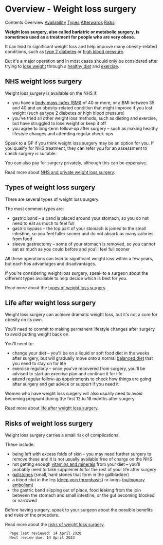 #       Overview                   -           Weight loss surgery                  

  Contents                              Overview                                          [Availability](https://www.nhs.uk/conditions/weight-loss-surgery/who-can-have-it/)                                          [Types](https://www.nhs.uk/conditions/weight-loss-surgery/types/)                                          [Afterwards](https://www.nhs.uk/conditions/weight-loss-surgery/afterwards/)                                          [Risks](https://www.nhs.uk/conditions/weight-loss-surgery/risks/)                    

**Weight loss surgery, also called bariatric or metabolic surgery, is sometimes used as a treatment for people who are very obese.**

It can lead to significant weight loss and help improve many obesity-related conditions, such as [type 2 diabetes](https://www.nhs.uk/conditions/type-2-diabetes/) or [high blood pressure](https://www.nhs.uk/conditions/high-blood-pressure-hypertension/).

But it's a major operation and in most cases should only be considered after trying to [lose weight](https://www.nhs.uk/live-well/healthy-weight/start-the-nhs-weight-loss-plan/) through a [healthy diet](https://www.nhs.uk/live-well/eat-well/) and [exercise](https://www.nhs.uk/live-well/exercise/).

## NHS weight loss surgery

Weight loss surgery is available on the NHS if:

- you have a [body mass index (BMI)](https://www.nhs.uk/common-health-questions/lifestyle/what-is-the-body-mass-index-bmi/) of 40 or more, or a BMI between 35 and 40 and an obesity-related  condition that might improve if you lost weight (such as type 2 diabetes or high blood pressure)
- you've tried all other weight loss methods, such as dieting and exercise, but have struggled to lose weight or keep it off
- you agree to long-term follow-up after surgery – such as making healthy lifestyle changes and attending regular check-ups

Speak to a GP if you think weight loss surgery may be an option for you. If  you qualify for NHS treatment, they can refer you for an assessment to  check surgery is suitable.

You can also pay for surgery privately, although this can be expensive.

Read more about [NHS and private weight loss surgery](https://www.nhs.uk/conditions/weight-loss-surgery/who-can-have-it/).

## Types of weight loss surgery

There are several types of weight loss surgery.

The most common types are:

- gastric band – a band is placed around your stomach, so you do not need to eat as much to feel full
- gastric bypass – the top part of your stomach is joined to the small intestine, so you feel fuller sooner and do not absorb as many calories from food
- sleeve gastrectomy – some of your stomach is removed, so you cannot eat as much as you could before and you'll feel full sooner

All these operations can lead to significant weight loss within a few years, but each has advantages and disadvantages.

If you're considering weight loss surgery, speak to a surgeon about the  different types available to help decide which is best for you.

Read more about the [types of weight loss surgery](https://www.nhs.uk/conditions/weight-loss-surgery/types/).

## Life after weight loss surgery

Weight loss surgery can achieve dramatic weight loss, but it's not a cure for obesity on its own.

You'll need to commit to making permanent lifestyle changes after surgery to avoid putting weight back on.

You'll need to:

- change your diet – you'll be on a liquid or soft food diet in the weeks after surgery, but will gradually move onto a normal [balanced diet](https://www.nhs.uk/live-well/eat-well/) that you need to stay on for life
- exercise regularly – once you've recovered from surgery, you'll be advised to start an exercise plan and continue it for life
- attend regular follow-up appointments to check how things are going after surgery and get advice or support if you need it

Women who have weight loss surgery will also usually need to avoid becoming  pregnant during the first 12 to 18 months after surgery.

Read more about [life after weight loss surgery](https://www.nhs.uk/conditions/weight-loss-surgery/afterwards/).

## Risks of weight loss surgery

Weight loss surgery carries a small risk of complications.

These include:

- being left with excess folds of skin – you may need further surgery to remove these and it is not usually available free of charge on the NHS
- not getting enough [vitamins and minerals](https://www.nhs.uk/conditions/vitamins-and-minerals/) from your diet – you'll probably need to take supplements for the rest of your life after surgery
- [gallstones](https://www.nhs.uk/conditions/gallstones/) (small, hard stones that form in the gallbladder)
- a blood clot in the leg ([deep vein thrombosis](https://www.nhs.uk/conditions/deep-vein-thrombosis-dvt/)) or lungs ([pulmonary embolism](https://www.nhs.uk/conditions/pulmonary-embolism/))
- the gastric band slipping out of place, food leaking from the join between  the stomach and small intestine, or the gut becoming blocked or narrowed

Before having surgery, speak to your surgeon about the possible benefits and risks of the procedure.

Read more about the [risks of weight loss surgery](https://www.nhs.uk/conditions/weight-loss-surgery/risks/).

      Page last reviewed: 14 April 2020
      Next review due: 14 April 2023    